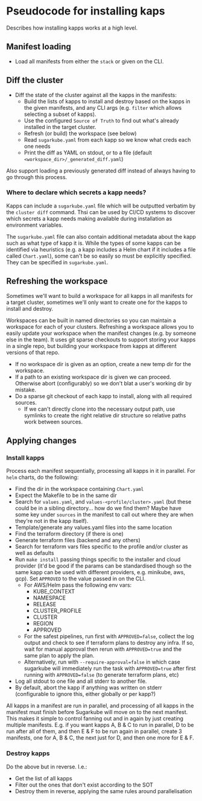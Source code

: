 # Pseudocode for installing kaps
Describes how installing kapps works at a high level.

## Manifest loading
* Load all manifests from either the `stack` or given on the CLI.

## Diff the cluster
* Diff the state of the cluster against all the kapps in the manifests:
  * Build the lists of kapps to install and destroy based on the kapps in the 
    given manifests, and any CLI args (e.g. `filter` which allows selecting a 
    subset of kapps).
  * Use the configured `Source of Truth` to find out what's already installed 
    in the target cluster.
  * Refresh (or build) the workspace (see below)
  * Read `sugarkube.yaml` from each kapp so we know what creds each one needs
  * Print the diff as YAML on stdout, or to a file (default 
    `<workspace_dir>/_generated_diff.yaml`)

Also support loading a previously generated diff instead of always having to 
go through this process.

### Where to declare which secrets a kapp needs?
Kapps can include a `sugarkube.yaml` file which will be outputted verbatim by
the `cluster diff` command. Thsi can be used by CI/CD systems to discover which
secrets a kapp needs making available during installation as environment 
variables.

The `sugarkube.yaml` file can also contain additional metadata about the kapp
such as what type of kapp it is. While the types of some kapps can be identified
via heuristics (e.g. a kapp includes a Helm chart if it includes a file called
`Chart.yaml`), some can't be so easily so must be explicitly specified. They
can be specified in `sugarkube.yaml`.

## Refreshing the workspace
Sometimes we'll want to build a workspace for all kapps in all manifests for a 
target cluster, sometimes we'll only want to create one for the kapps to 
install and destroy. 

Workspaces can be built in named directories so you can maintain a workspace for each
of your clusters. Refreshing a workspace allows you to easily update your workspace
when the manifest changes (e.g. by someone else in the team). It uses git 
sparse checkouts to support storing your kapps in a single repo, but building
your workspace from kapps at different versions of that repo. 

* If no workspace dir is given as an option, create a new temp dir for the workspace.
* If a path to an existing workspace dir is given we 
  can proceed. Otherwise abort (configurably) so we don't blat a user's working 
  dir by mistake.
* Do a sparse git checkout of each kapp to install, along with all required
  sources. 
  * If we can't directly clone into the necessary output path, use symlinks
    to create the right relative dir structure so relative paths work 
    between sources.

## Applying changes
### Install kapps
Process each manifest sequentially, processing all kapps in it in parallel. For
`helm` charts, do the following:
* Find the dir in the workspace containing `Chart.yaml`
* Expect the Makefile to be in the same dir
* Search for `values.yaml`, and `values-<profile/cluster>.yaml` (but 
  these could be in a sibling directory... how do we find them? Maybe have
  some key under `sources` in the manifest to call out where they are when 
  they're not in the kapp itself).
* Template/generate any values.yaml files into the same location
* Find the terraform directory (if there is one)
* Generate terraform files (backend and any others)
* Search for terraform vars files specific to the profile and/or cluster as 
  well as defaults
* Run `make install` passing things specific to the installer and cloud provider
  (it'd be good if the params can be standardised though so the same kapp can 
  be used with different providers, e.g. minikube, aws, gcp). Set `APPROVED` to 
  the value passed in on the CLI. 
  * For AWS/Helm pass the following env vars:
    * KUBE_CONTEXT
    * NAMESPACE
    * RELEASE
    * CLUSTER_PROFILE
    * CLUSTER
    * REGION
    * APPROVED
  * For the safest pipelines, run first with `APPROVED=false`, collect the 
    log output and check to see if terraform plans to destroy any infra. If
    so, wait for manual approval then rerun with `APPROVED=true` and the 
    same plan to apply the plan.
  * Alternatively, run with `--require-approval=false` in which case sugarkube
    will immediately run the task with `APPROVED=true` after first running 
    with `APPROVED=false` (to generate terraform plans, etc)
* Log all stdout to one file and all stderr to another file.
* By default, abort the kapp if anything was written on stderr (configurable 
  to ignore this, either globally or per kapp?)

All kapps in a manifest are run in parallel, and processing of all kapps in the
manifest must finish before Sugarkube will move on to the next manifest. This
makes it simple to control fanning out and in again by just creating multiple
manifests. E.g. if you want kapps A, B & C to run in parallel, D to be run 
after all of them, and then E & F to be run again in parallel, create 3 
manifests, one for A, B & C, the next just for D, and then one more for E & F.

### Destroy kapps 
Do the above but in reverse. I.e.:
* Get the list of all kapps
* Filter out the ones that don't exist according to the SOT
* Destroy them in reverse, applying the same rules around parallelisation
